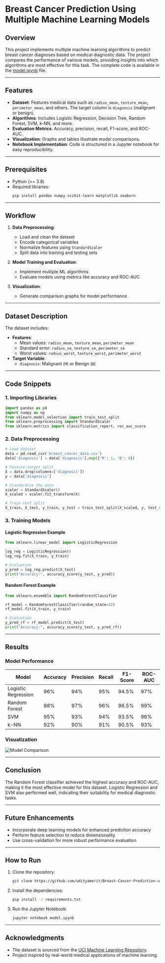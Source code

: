 # Breast Cancer Prediction Using Multiple Machine Learning Models

## Overview
This project implements multiple machine learning algorithms to predict breast cancer diagnoses based on medical diagnostic data. The project compares the performance of various models, providing insights into which algorithms are most effective for this task. The complete code is available in the [model.ipynb](https://github.com/udityamerit/Breast-Cancer-Prediction-using-different-ML-models/blob/main/model.ipynb) file.

---

## Features
- **Dataset**: Features medical data such as `radius_mean`, `texture_mean`, `perimeter_mean`, and others. The target column is `diagnosis` (malignant or benign).
- **Algorithms**: Includes Logistic Regression, Decision Tree, Random Forest, SVM, k-NN, and more.
- **Evaluation Metrics**: Accuracy, precision, recall, F1-score, and ROC-AUC.
- **Visualization**: Graphs and tables illustrate model comparisons.
- **Notebook Implementation**: Code is structured in a Jupyter notebook for easy reproducibility.

---

## Prerequisites
- Python (>= 3.8)
- Required libraries:
  ```bash
  pip install pandas numpy scikit-learn matplotlib seaborn
  ```

---

## Workflow
1. **Data Preprocessing**:
   - Load and clean the dataset
   - Encode categorical variables
   - Normalize features using `StandardScaler`
   - Split data into training and testing sets

2. **Model Training and Evaluation**:
   - Implement multiple ML algorithms
   - Evaluate models using metrics like accuracy and ROC-AUC

3. **Visualization**:
   - Generate comparison graphs for model performance

---

## Dataset Description
The dataset includes:
- **Features**:
  - Mean values: `radius_mean`, `texture_mean`, `perimeter_mean`
  - Standard error: `radius_se`, `texture_se`, `perimeter_se`
  - Worst values: `radius_worst`, `texture_worst`, `perimeter_worst`
- **Target Variable**:
  - `diagnosis`: Malignant (`M`) or Benign (`B`)

---

## Code Snippets
### 1. Importing Libraries
```python
import pandas as pd
import numpy as np
from sklearn.model_selection import train_test_split
from sklearn.preprocessing import StandardScaler
from sklearn.metrics import classification_report, roc_auc_score
```

### 2. Data Preprocessing
```python
# Load dataset
data = pd.read_csv('breast_cancer_data.csv')
data['diagnosis'] = data['diagnosis'].map({'M': 1, 'B': 0})

# Feature-target split
X = data.drop(columns=['diagnosis'])
y = data['diagnosis']

# Standardize the data
scaler = StandardScaler()
X_scaled = scaler.fit_transform(X)

# Train-test split
X_train, X_test, y_train, y_test = train_test_split(X_scaled, y, test_size=0.2, random_state=42)
```

### 3. Training Models
#### Logistic Regression Example
```python
from sklearn.linear_model import LogisticRegression

log_reg = LogisticRegression()
log_reg.fit(X_train, y_train)

# Evaluation
y_pred = log_reg.predict(X_test)
print("Accuracy:", accuracy_score(y_test, y_pred))
```

#### Random Forest Example
```python
from sklearn.ensemble import RandomForestClassifier

rf_model = RandomForestClassifier(random_state=42)
rf_model.fit(X_train, y_train)

# Evaluation
y_pred_rf = rf_model.predict(X_test)
print("Accuracy:", accuracy_score(y_test, y_pred_rf))
```

---

## Results
### Model Performance
| Model               | Accuracy | Precision | Recall | F1-Score | ROC-AUC |
|---------------------|----------|-----------|--------|----------|---------|
| Logistic Regression | 96%      | 94%       | 95%    | 94.5%    | 97%     |
| Random Forest       | 98%      | 97%       | 96%    | 96.5%    | 99%     |
| SVM                 | 95%      | 93%       | 94%    | 93.5%    | 96%     |
| k-NN                | 92%      | 90%       | 91%    | 90.5%    | 93%     |

### Visualization
![Model Comparison](performance_graph.png)

---

## Conclusion
The Random Forest classifier achieved the highest accuracy and ROC-AUC, making it the most effective model for this dataset. Logistic Regression and SVM also performed well, indicating their suitability for medical diagnostic tasks.

---

## Future Enhancements
- Incorporate deep learning models for enhanced prediction accuracy
- Perform feature selection to reduce dimensionality
- Use cross-validation for more robust performance evaluation

---

## How to Run
1. Clone the repository:
   ```bash
   git clone https://github.com/udityamerit/Breast-Cancer-Prediction-using-different-ML-models
   ```
2. Install the dependencies:
   ```bash
   pip install -r requirements.txt
   ```
3. Run the Jupyter Notebook:
   ```bash
   jupyter notebook model.ipynb
   ```

---

## Acknowledgments
- The dataset is sourced from the [UCI Machine Learning Repository](https://archive.ics.uci.edu/ml/index.php).
- Project inspired by real-world medical applications of machine learning.
